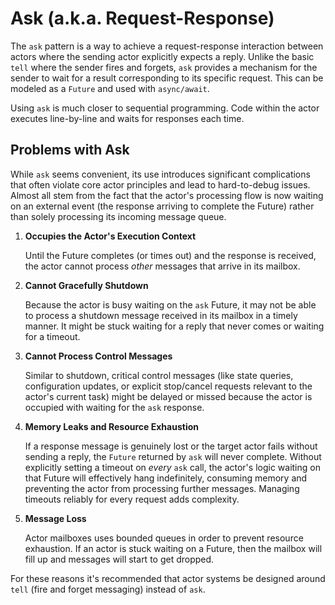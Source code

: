 # Ask (a.k.a. Request-Response)

The `ask` pattern is a way to achieve a request-response interaction between actors where the sending actor explicitly expects a reply. Unlike the basic `tell` where the sender fires and forgets, `ask` provides a mechanism for the sender to wait for a result corresponding to its specific request. This can be modeled as a `Future` and used with `async/await`.

Using `ask` is much closer to sequential programming. Code within the actor executes line-by-line and waits for responses each time.

## Problems with Ask

While `ask` seems convenient, its use introduces significant complications that often violate core actor principles and lead to hard-to-debug issues. Almost all stem from the fact that the actor's processing flow is now waiting on an external event (the response arriving to complete the Future) rather than solely processing its incoming message queue.

1. **Occupies the Actor's Execution Context**

    Until the Future completes (or times out) and the response is received, the actor cannot process *other* messages that arrive in its mailbox.

2. **Cannot Gracefully Shutdown**

    Because the actor is busy waiting on the `ask` Future, it may not be able to process a shutdown message received in its mailbox in a timely manner. It might be stuck waiting for a reply that never comes or waiting for a timeout.

3. **Cannot Process Control Messages**

    Similar to shutdown, critical control messages (like state queries, configuration updates, or explicit stop/cancel requests relevant to the actor's current task) might be delayed or missed because the actor is occupied with waiting for the `ask` response.

4. **Memory Leaks and Resource Exhaustion**

    If a response message is genuinely lost or the target actor fails without sending a reply, the `Future` returned by `ask` will never complete. Without explicitly setting a timeout on *every* `ask` call, the actor's logic waiting on that Future will effectively hang indefinitely, consuming memory and     preventing the actor from processing further messages. Managing timeouts reliably for every request adds complexity.

5. **Message Loss**

    Actor mailboxes uses bounded queues in order to prevent resource exhaustion. If an actor is stuck waiting on a Future, then the mailbox will fill up and messages will start to get dropped.

For these reasons it's recommended that actor systems be designed around `tell` (fire and forget messaging) instead of `ask`.
